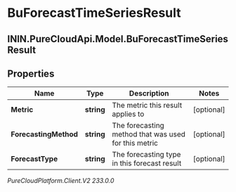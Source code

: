# BuForecastTimeSeriesResult

## ININ.PureCloudApi.Model.BuForecastTimeSeriesResult

## Properties

|Name | Type | Description | Notes|
|------------ | ------------- | ------------- | -------------|
| **Metric** | **string** | The metric this result applies to | [optional] |
| **ForecastingMethod** | **string** | The forecasting method that was used for this metric | [optional] |
| **ForecastType** | **string** | The forecasting type in this forecast result | [optional] |



_PureCloudPlatform.Client.V2 233.0.0_
